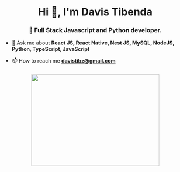 <h1 align="center">Hi 👋, I'm Davis Tibenda</h1>
<h3 align="center">🐻 Full Stack Javascript and Python developer.</h3>

<!--- 👨‍💻 My Portfolio [https://gautham-portfolio.netlify.app/](https://gautham-portfolio.netlify.app/)-->

- 💬 Ask me about **React JS, React Native, Nest JS, MySQL, NodeJS, Python, TypeScript, JavaScript**

- 📫 How to reach me **davistibz@gmail.com**

<h3 align="center"><img align="center" src="https://user-images.githubusercontent.com/87249937/161066804-910f3ce7-d894-492b-bfbf-f0b1f8adde01.gif" height="250" width="350" />
</h3>


<!---<h3 align="left">Connect with me:</h3>

<p align="left">
<a href="https://dev.to/gautham495" target="blank"><img align="center" src="https://cdn.jsdelivr.net/npm/simple-icons@3.0.1/icons/dev-dot-to.svg" alt="gautham495" height="30" width="40" /></a>
<a href="https://twitter.com/GauthamVijay495" target="blank"><img align="center" src="https://cdn.jsdelivr.net/npm/simple-icons@3.0.1/icons/twitter.svg" alt="gautham495" height="30" width="40" /></a>
<a href="https://www.linkedin.com/in/gautham-vijayan-a15722184" target="blank"><img align="center" src="https://cdn.jsdelivr.net/npm/simple-icons@3.0.1/icons/linkedin.svg" alt="gautham vijayan" height="30" width="40" /></a>

</p>-->
